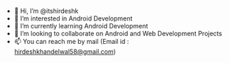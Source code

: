 - 👋 Hi, I’m @itshirdeshk
- 👀 I’m interested in Android Development 
- 🌱 I’m currently learning Android Development 
- 💞️ I’m looking to collaborate on Android and Web Development Projects
- 📫 You can reach me by mail (Email id : hirdeshkhandelwal58@gmail.com)

<!---
itshirdeshk/itshirdeshk is a ✨ special ✨ repository because its `README.md` (this file) appears on your GitHub profile.
You can click the Preview link to take a look at your changes.
--->
